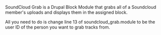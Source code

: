 SoundCloud Grab is a Drupal Block Module that
grabs all of a Soundcloud member's uploads
and displays them in the assigned block.

All you need to do is change line 13 of soundcloud_grab.module
to be the user ID of the person you want to grab tracks from.



